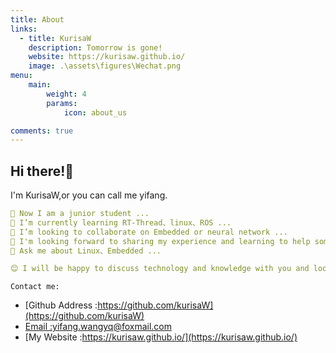 ```yaml
---
title: About
links:
  - title: KurisaW
    description: Tomorrow is gone!
    website: https://kurisaw.github.io/
    image: .\assets\figures\Wechat.png
menu:
    main: 
        weight: 4
        params:
            icon: about_us

comments: true
---
```


## Hi there!👋

I'm KurisaW,or you can call me yifang.

```yaml
🔭 Now I am a junior student ...
🌱 I’m currently learning RT-Thread、linux、ROS ...
👯 I’m looking to collaborate on Embedded or neural network ...
🤔 I'm looking forward to sharing my experience and learning to help some beginners get through the rookie phase faster ...
💬 Ask me about Linux、Embedded ...

😊 I will be happy to discuss technology and knowledge with you and look forward to your visit!
```

`Contact me:`

* [Github Address :https://github.com/kurisaW](https://github.com/kurisaW)
* [Email :yifang.wangyq@foxmail.com](mailto:yifang.wangyq@foxmail.com)
* [My Website :https://kurisaw.github.io/](https://kurisaw.github.io/)

